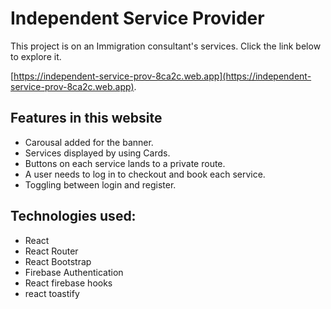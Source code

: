 # Independent Service Provider

This project is on an Immigration consultant's services. Click the link below to explore it.

[https://independent-service-prov-8ca2c.web.app](https://independent-service-prov-8ca2c.web.app).

## Features in this website
* Carousal added for the banner.
* Services displayed by using Cards.
* Buttons on each service lands to a private route.
* A user needs to log in to checkout and book each service.
* Toggling between login and register.


## Technologies used:
* React
* React Router
* React Bootstrap
* Firebase Authentication
* React firebase hooks
* react toastify